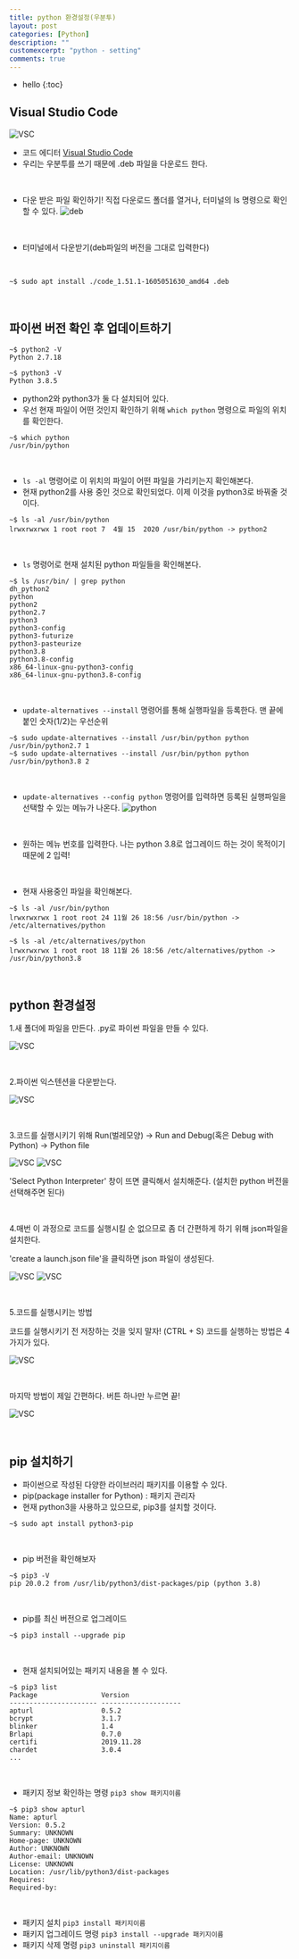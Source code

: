 ```yaml
---
title: python 환경설정(우분투)
layout: post
categories: [Python]
description: ""
customexcerpt: "python - setting"
comments: true
---
```


* hello
{:toc}


## Visual Studio Code ##
![VSC](/assets/img/vsc.png)
- 코드 에디터 [Visual Studio Code](https://code.visualstudio.com/)
- 우리는 우분투를 쓰기 때문에 .deb 파일을 다운로드 한다.

<br>

- 다운 받은 파일 확인하기! 직접 다운로드 폴더를 열거나, 터미널의 ls 명령으로 확인할 수 있다.
![deb](/assets/img/vsc2.png)
<br>

- 터미널에서 다운받기(deb파일의 버전을 그대로 입력한다)
<br>

```
~$ sudo apt install ./code_1.51.1-1605051630_amd64 .deb
```

<br>

## 파이썬 버전 확인 후 업데이트하기 ##

```
~$ python2 -V
Python 2.7.18
```

```
~$ python3 -V
Python 3.8.5
```
- python2와 python3가 둘 다 설치되어 있다.
- 우선 현재 파일이 어떤 것인지 확인하기 위해 `which python` 명령으로 파일의 위치를 확인한다.

```
~$ which python
/usr/bin/python
```

<br>

- `ls -al` 명령어로 이 위치의 파일이 어떤 파일을 가리키는지 확인해본다.
- 현재 python2를 사용 중인 것으로 확인되었다. 이제 이것을 python3로 바꿔줄 것이다.

```
~$ ls -al /usr/bin/python
lrwxrwxrwx 1 root root 7  4월 15  2020 /usr/bin/python -> python2
```

<br>

- `ls` 명령어로 현재 설치된 python 파일들을 확인해본다.

```
~$ ls /usr/bin/ | grep python
dh_python2
python
python2
python2.7
python3
python3-config
python3-futurize
python3-pasteurize
python3.8
python3.8-config
x86_64-linux-gnu-python3-config
x86_64-linux-gnu-python3.8-config
```

<br>

- `update-alternatives --install` 명령어를 통해 실행파일을 등록한다. 맨 끝에 붙인 숫자(1/2)는 우선순위

```
~$ sudo update-alternatives --install /usr/bin/python python /usr/bin/python2.7 1
~$ sudo update-alternatives --install /usr/bin/python python /usr/bin/python3.8 2
```

<br>

- `update-alternatives --config python` 명령어를 입력하면 등록된 실행파일을 선택할 수 있는 메뉴가 나온다.
![python](/assets/img/p10.png)

<br>

- 원하는 메뉴 번호를 입력한다. 나는 python 3.8로 업그레이드 하는 것이 목적이기 때문에 2 입력!

<br>

- 현재 사용중인 파일을 확인해본다.

```
~$ ls -al /usr/bin/python
lrwxrwxrwx 1 root root 24 11월 26 18:56 /usr/bin/python -> /etc/alternatives/python
```
```
~$ ls -al /etc/alternatives/python
lrwxrwxrwx 1 root root 18 11월 26 18:56 /etc/alternatives/python -> /usr/bin/python3.8
```

<br>


## python 환경설정 ##

1.새 폴더에 파일을 만든다. .py로 파이썬 파일을 만들 수 있다.

![VSC](/assets/img/p1.png)
 
<br>

2.파이썬 익스텐션을 다운받는다.

![VSC](/assets/img/p2.png)
 
<br>

3.코드를 실행시키기 위해 Run(벌레모양) -> Run and Debug(혹은 Debug with Python) -> Python file 

![VSC](/assets/img/p3.png)
![VSC](/assets/img/p4.png)

'Select Python Interpreter' 창이 뜨면 클릭해서 설치해준다. (설치한 python 버전을 선택해주면 된다)
 
<br>


4.매번 이 과정으로 코드를 실행시킬 순 없으므로 좀 더 간편하게 하기 위해 json파일을 설치한다. 

'create a launch.json file'을 클릭하면 json 파일이 생성된다. 

![VSC](/assets/img/p5.png)
![VSC](/assets/img/p6.png)

<br>

5.코드를 실행시키는 방법 

코드를 실행시키기 전 저장하는 것을 잊지 말자! (CTRL + S)
코드를 실행하는 방법은 4가지가 있다.

![VSC](/assets/img/p7.png)

 <br>

마지막 방법이 제일 간편하다. 버튼 하나만 누르면 끝!

![VSC](/assets/img/p8.png)

<br>

## pip 설치하기 ##
- 파이썬으로 작성된 다양한 라이브러리 패키지를 이용할 수 있다.
- pip(package installer for Python) : 패키지 관리자
- 현재 python3을 사용하고 있으므로, pip3를 설치할 것이다.

```
~$ sudo apt install python3-pip
```
<br>

- pip 버전을 확인해보자

```
~$ pip3 -V
pip 20.0.2 from /usr/lib/python3/dist-packages/pip (python 3.8)
```

<br>

- pip를 최신 버전으로 업그레이드

```
~$ pip3 install --upgrade pip
```

<br>

- 현재 설치되어있는 패키지 내용을 볼 수 있다.

```
~$ pip3 list
Package                Version             
---------------------- --------------------
apturl                 0.5.2               
bcrypt                 3.1.7               
blinker                1.4                 
Brlapi                 0.7.0               
certifi                2019.11.28          
chardet                3.0.4               
...

```

<br>

- 패키지 정보 확인하는 명령 `pip3 show 패키지이름`

```
~$ pip3 show apturl
Name: apturl
Version: 0.5.2
Summary: UNKNOWN
Home-page: UNKNOWN
Author: UNKNOWN
Author-email: UNKNOWN
License: UNKNOWN
Location: /usr/lib/python3/dist-packages
Requires: 
Required-by: 
```

<br>

- 패키지 설치 `pip3 install 패키지이름`
- 패키지 업그레이드 명령 `pip3 install --upgrade 패키지이름`
- 패키지 삭제 명령 `pip3 uninstall 패키지이름`
